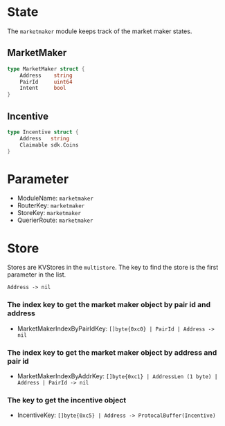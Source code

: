 <!-- order: 2 -->

# State

The `marketmaker`
module keeps track of the market maker states.

## MarketMaker

```go
type MarketMaker struct {
    Address    string
    PairId     uint64
    Intent     bool
}
```

## Incentive

```go
type Incentive struct {
    Address   string
    Claimable sdk.Coins
}
```

# Parameter

- ModuleName: `marketmaker`
- RouterKey: `marketmaker`
- StoreKey: `marketmaker`
- QuerierRoute: `marketmaker`

# Store

Stores are KVStores in the `multistore`. The key to find the store is the first parameter in the list.

`Address -> nil`

### **The index key to get the market maker object by pair id and address**

- MarketMakerIndexByPairIdKey: `[]byte{0xc0} | PairId | Address -> nil`

### **The index key to get the market maker object by address and pair id**

- MarketMakerIndexByAddrKey: `[]byte{0xc1} | AddressLen (1 byte) | Address | PairId -> nil`

### **The key to get the incentive object**

- IncentiveKey: `[]byte{0xc5} | Address -> ProtocalBuffer(Incentive)`